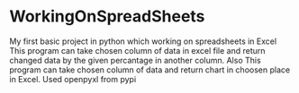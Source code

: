 # WorkingOnSpreadSheets
My first basic project in python which working on spreadsheets in Excel
This program can take chosen column of data in  excel file and return changed data by the given percantage in another column.
Also This program can take chosen column of data and return chart in choosen place in Excel.
Used openpyxl from pypi
